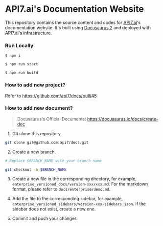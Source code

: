 # API7.ai's Documentation Website

This repository contains the source content and codes for [API7.ai](https://docs.apiseven.com/)'s documentation website. It's built using [Docusaurus 2](https://docusaurus.io/) and deployed with API7.ai's infrastructure.

### Run Locally

```
$ npm i

$ npm run start

$ npm run build
```

### How to add new project?

Refer to https://github.com/api7/docs/pull/45

### How to add new document?

> Docusaurus's Official Documents: https://docusaurus.io/docs/create-doc

1. Git clone this repository.

```bash
git clone git@github.com:api7/docs.git
```

2. Create a new branch.

```bash
# Replace $BRANCH_NAME with your branch name

git checkout -b $BRANCH_NAME
```

3. Create a new file in the corresponding directory, for example, `enterprise_versioned_docs/version-xxx/xxx.md`. For the markdown format, please refer to `docs/enterprise/demo.md`.

4. Add the file to the corresponding sidebar, for example, `enterprise_versioned_sidebars/version-xxx-sidebars.json`. If the sidebar does not exist, create a new one.

5. Commit and push your changes.
